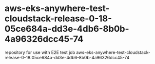 # aws-eks-anywhere-test-cloudstack-release-0-18-05ce684a-dd3e-4db6-8b0b-4a96326dcc45-74
repository for use with E2E test job aws-eks-anywhere-test-cloudstack-release-0-18:05ce684a-dd3e-4db6-8b0b-4a96326dcc45-74
